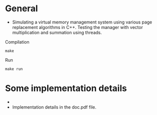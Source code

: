 
# General
- Simulating a virtual memory management system using various page replacement algorithms in C++. Testing the manager with vector multiplication and summation using threads. 


Compilation
```
make
```  

Run
```
make run
```   
  
# Some implementation details
- 
- Implementation details in the doc.pdf file.  
